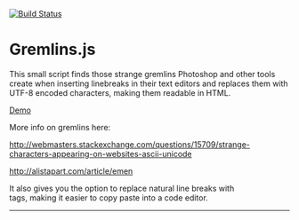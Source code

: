 [![Build Status](https://travis-ci.org/Automattic/_s.svg?branch=master)](https://travis-ci.org/Automattic/_s)

Gremlins.js
=================

This small script finds those strange gremlins Photoshop and other tools create when inserting linebreaks in their text editors and replaces them with UTF-8 encoded characters, making them readable in HTML. 

[Demo](https://github.com/soulrelic616/gremlins_JS/blob/master/demo.html)

More info on gremlins here:

http://webmasters.stackexchange.com/questions/15709/strange-characters-appearing-on-websites-ascii-unicode

http://alistapart.com/article/emen

It also gives you the option to replace natural line breaks with <br> tags, making it easier to copy paste into a code editor.

---------------

